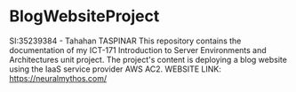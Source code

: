 # BlogWebsiteProject
SI:35239384 - Tahahan TASPINAR
This repository contains the documentation of my ICT-171 Introduction to Server Environments and Architectures unit project.
The project's content is deploying a blog website using the IaaS service provider AWS AC2.
WEBSITE LINK: https://neuralmythos.com/
